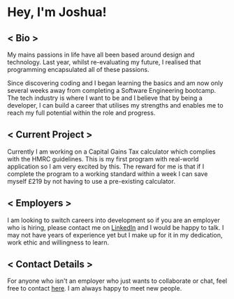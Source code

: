 # Hey, I'm Joshua!

## < Bio >
My mains passions in life have all been based around design and technology. Last year, whilst re-evaluating my future, I realised that programming encapsulated all of these passions.

Since discovering coding and I began learning the basics and am now only several weeks away from completing a Software Engineering bootcamp. The tech industry is where I want to be and I believe that by being a developer, I can build a career that utilises my strengths and enables me to reach my full potential within the role and progress.

## < Current Project >
Currently I am working on a Capital Gains Tax calculator which complies with the HMRC guidelines. This is my first program with real-world application so I am very excited by this. The reward for me is that if I complete the program to a working standard within a week I can save myself £219 by not having to use a pre-existing calculator.

## < Employers >
I am looking to switch careers into development so if you are an employer who is hiring, please contact me on [LinkedIn](https://www.linkedin.com/in/joshuapjcarney/) and I would be happy to talk. I may not have years of experience yet but I make up for it in my dedication, work ethic and willingness to learn.

## < Contact Details >
For anyone who isn't an employer who just wants to collaborate or chat, feel free to contact [here](https://www.linkedin.com/in/joshuapjcarney/). 
I am always happy to meet new people.
